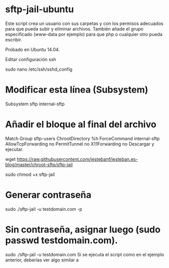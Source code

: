 # sftp-jail-ubuntu

Este script crea un usuario con sus carpetas y con los permisos adecuados para que pueda subir y eliminar archivos. También añade el grupo especificado (www-data por ejemplo) para que php o cualquier otro pueda escribir.

Probado en Ubuntu 14.04.

Editar configuración ssh

sudo nano /etc/ssh/sshd_config
# Modificar esta línea (Subsystem)
Subsystem sftp internal-sftp 

# Añadir el bloque al final del archivo
Match Group sftp-users
    ChrootDirectory %h
    ForceCommand internal-sftp
    AllowTcpForwarding no
    PermitTunnel no
    X11Forwarding no
Descargar y ejecutar.

wget https://raw.githubusercontent.com/jestebanf/jesteban.es-blog/master/chroot-sftp/sftp-jail

sudo chmod +x sftp-jail

# Generar contraseña
sudo ./sftp-jail -u testdomain.com -p

# Sin contraseña, asignar luego (sudo passwd testdomain.com). 
sudo ./sftp-jail -u testdomain.com 
Si se ejecuta el script como en el ejemplo anterior, deberías ver algo similar a